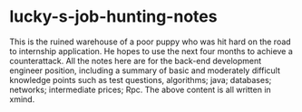 # lucky-s-job-hunting-notes
This is the ruined warehouse of a poor puppy who was hit hard on the road to internship application. He hopes to use the next four months to achieve a counterattack. All the notes here are for the back-end development engineer position, including a summary of basic and moderately difficult knowledge points such as test questions, algorithms; java; databases; networks; intermediate prices; Rpc. The above content is all written in xmind.
